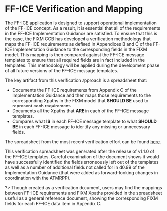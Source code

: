 # FF-ICE Verification and Mapping

The FF-ICE application is designed to support operational implementation of the FF-ICE concept. As a result, it is essential that all of the requirements in the 
FF-ICE Implementation Guidance are satisfied. To ensure that this is the case, the FIXM CCB has developed a verification methodology that maps the 
FF-ICE requirements as defined in Appendices B and C of the FF-ICE Implementation Guidance to the corresponding fields in the FIXM model. This mapping is then 
compared against the FF-ICE message templates to ensure that all required fields are in fact included in the templates. This methodology will be applied during 
the development phase of all future versions of the FF-ICE message templates.

The key artifact from this verification approach is a spreadsheet that:

- Documents the FF-ICE requirements from Appendix C of the Implementation Guidance and then maps those requirements to the corresponding Xpaths in the FIXM model 
that **SHOULD BE** used to represent each requirement.
- Documents all the Xpaths that **ARE** in each of the FF-ICE message templates.
- Compares what **IS** in each FF-ICE message template to what **SHOULD BE** in each FF-ICE message to identify any missing or unnecessary fields.

The spreadsheet from the most recent verification effort can be found [here](.//assets/downloads/FficeVerificationAndMapping.xlsx).

This verification spreadsheet was generated after the release of v1.1.0 of the FF-ICE templates. Careful examination of the document shows it would have 
successfully identified the fields erroneously left out of the templates as well as a number of additional fields not called for in d0.99 of the Implementation
Guidance (that were added as forward-looking changes in coordination with the ATMRPP).

?> Though created as a verification document, users may find the mappings between FF-ICE requirements and FIXM Xpaths provided in the spreadsheet useful as a general reference document, showing the corresponding FIXM fields for each FF-ICE data item in Appendix C.

